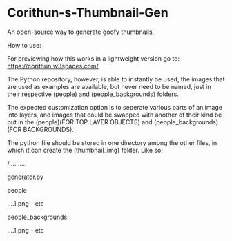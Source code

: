 # Corithun-s-Thumbnail-Gen
An open-source way to generate goofy thumbnails.


How to use:


For previewing how this works in a lightweight version go to: 
https://corithun.w3spaces.com/

The Python repository, however, is able to instantly be used, the images that are used as examples are available, but never need
to be named, just in their respective (people) and (people_backgrounds) folders.


The expected  customization option is to seperate various parts of an image into layers, and images that could be swapped with
another of their kind be put in the (people)(FOR TOP LAYER OBJECTS) and (people_backgrounds)(FOR BACKGROUNDS).


The python file should be stored in one directory among the other files, in which it can create the (thumbnail_img) folder.
Like so:


/..........


 generator.py

 
 people

 
 ....1.png - etc

 
 people_backgrounds

 
 ....1.png - etc
